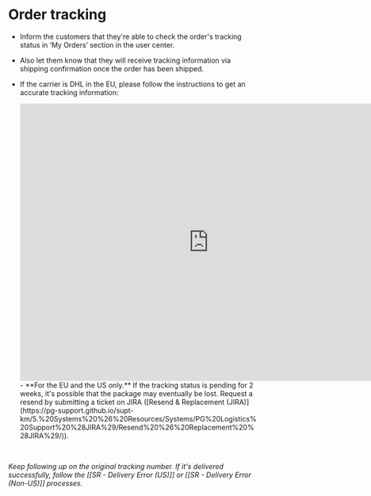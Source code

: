 # Order tracking
-   Inform the customers that they're able to check the order's tracking status in ‘My Orders’ section in the user center.

-   Also let them know that they will receive tracking information via shipping confirmation once the order has been shipped.

- If the carrier is DHL in the EU, please follow the instructions to get an accurate tracking information:
  <iframe src="https://docs.google.com/presentation/d/e/2PACX-1vSQP-8Uxo8NkqJhOYxP83uQBoYmI8DfljoOccaAKuL2jTKQ4OzQGCxeTqW63VzRUxE9QgbNrXCEFKGk/embed?start=false&loop=false" frameborder="0" width="760" height="560" allowfullscreen="true" mozallowfullscreen="true" webkitallowfullscreen="true"></iframe>
  - **For the EU and the US only.** 
  If the tracking status is pending for 2 weeks, it's possible that the package may eventually be lost. Request a resend by submitting a ticket on JIRA ([Resend & Replacement (JIRA)](https://pg-support.github.io/supt-km/5.%20Systems%20%26%20Resources/Systems/PG%20Logistics%20Support%20%28JIRA%29/Resend%20%26%20Replacement%20%28JIRA%29/)). 
<br>

   *Keep following up on the original tracking number. If it's delivered successfully, follow the [[SR - Delivery Error (US)]]  or [[SR - Delivery Error (Non-US)]] processes.*
  